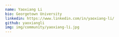 ```yaml
---
name: Yaoxiang Li
bio: Georgetown University
linkedin: https://www.linkedin.com/in/yaoxiang-li/
github: yaoxiangli
img: img/community/yaoxiang-li.jpg
---
```


